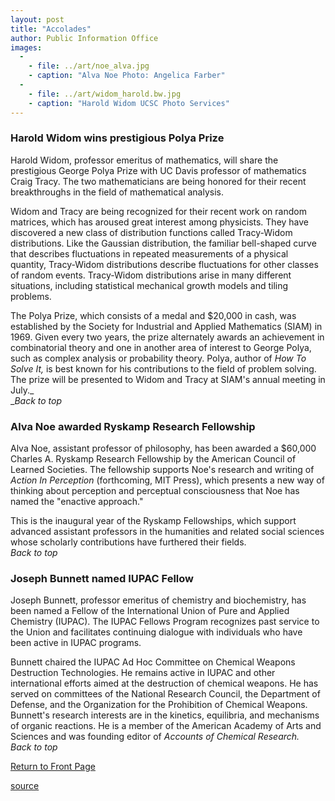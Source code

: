 ```yaml
---
layout: post
title: "Accolades"
author: Public Information Office
images:
  -
    - file: ../art/noe_alva.jpg
    - caption: "Alva Noe Photo: Angelica Farber"
  -
    - file: ../art/widom_harold.bw.jpg
    - caption: "Harold Widom UCSC Photo Services"
---
```


### **Harold Widom wins prestigious Polya Prize**

Harold Widom, professor emeritus of mathematics, will share the prestigious George Polya Prize with UC Davis professor of mathematics Craig Tracy. The two mathematicians are being honored for their recent breakthroughs in the field of mathematical analysis.   
  
Widom and Tracy are being recognized for their recent work on random matrices, which has aroused great interest among physicists. They have discovered a new class of distribution functions called Tracy-Widom distributions. Like the Gaussian distribution, the familiar bell-shaped curve that describes fluctuations in repeated measurements of a physical quantity, Tracy-Widom distributions describe fluctuations for other classes of random events. Tracy-Widom distributions arise in many different situations, including statistical mechanical growth models and tiling problems.  
  
The Polya Prize, which consists of a medal and $20,000 in cash, was established by the Society for Industrial and Applied Mathematics (SIAM) in 1969. Given every two years, the prize alternately awards an achievement in combinatorial theory and one in another area of interest to George Polya, such as complex analysis or probability theory. Polya, author of _How To Solve It,_ is best known for his contributions to the field of problem solving. The prize will be presented to Widom and Tracy at SIAM's annual meeting in July._  
__Back to top_

### Alva Noe awarded Ryskamp Research Fellowship

Alva Noe, assistant professor of philosophy, has been awarded a $60,000 Charles A. Ryskamp Research Fellowship by the American Council of Learned Societies. The fellowship supports Noe's research and writing of _Action In Perception_ (forthcoming, MIT Press), which presents a new way of thinking about perception and perceptual consciousness that Noe has named the "enactive approach."   
  
This is the inaugural year of the Ryskamp Fellowships, which support advanced assistant professors in the humanities and related social sciences whose scholarly contributions have furthered their fields.  
_Back to top_

### Joseph Bunnett named IUPAC Fellow

Joseph Bunnett, professor emeritus of chemistry and biochemistry, has been named a Fellow of the International Union of Pure and Applied Chemistry (IUPAC). The IUPAC Fellows Program recognizes past service to the Union and facilitates continuing dialogue with individuals who have been active in IUPAC programs.  
  
Bunnett chaired the IUPAC Ad Hoc Committee on Chemical Weapons Destruction Technologies. He remains active in IUPAC and other international efforts aimed at the destruction of chemical weapons. He has served on committees of the National Research Council, the Department of Defense, and the Organization for the Prohibition of Chemical Weapons. Bunnett's research interests are in the kinetics, equilibria, and mechanisms of organic reactions. He is a member of the American Academy of Arts and Sciences and was founding editor of _Accounts of Chemical Research._  
_Back to top_

[Return to Front Page][1]

  

[1]: ../../index.html

[source](http://www1.ucsc.edu/currents/01-02/04-15/accolades.html "Permalink to accolades")
